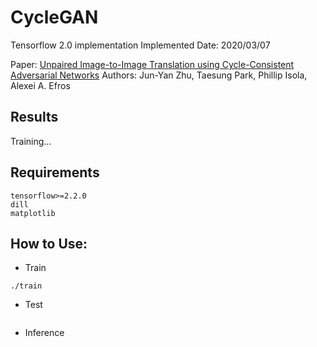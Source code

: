 # CycleGAN

Tensorflow 2.0 implementation
Implemented Date: 2020/03/07

Paper: [Unpaired Image-to-Image Translation using Cycle-Consistent Adversarial Networks](https://arxiv.org/abs/1703.10593)
Authors: Jun-Yan Zhu, Taesung Park, Phillip Isola, Alexei A. Efros

## Results
Training...

## Requirements
```
tensorflow>=2.2.0
dill
matplotlib
```

## How to Use:
* Train
```
./train
```

* Test
```
```

* Inference
```
```